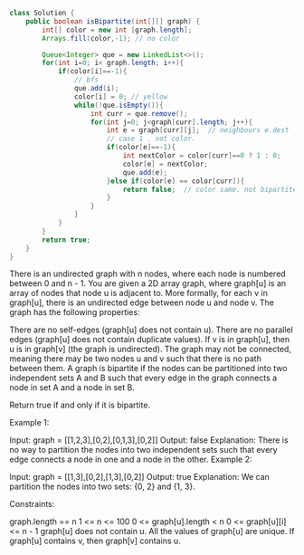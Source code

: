 ```java
class Solution {
    public boolean isBipartite(int[][] graph) {
        int[] color = new int [graph.length];
        Arrays.fill(color,-1); // no color

        Queue<Integer> que = new LinkedList<>();
        for(int i=0; i< graph.length; i++){
            if(color[i]==-1){
                // bfs
                que.add(i);
                color[i] = 0; // yellow
                while(!que.isEmpty()){
                    int curr = que.remove();
                    for(int j=0; j<graph[curr].length; j++){
                        int e = graph[curr][j];  // neighbours e.dest
                        // case 1 . not color.
                        if(color[e]==-1){
                            int nextColor = color[curr]==0 ? 1 : 0;
                            color[e] = nextColor;
                            que.add(e);
                        }else if(color[e] == color[curr]){
                            return false;  // color same. not bipartite
                        }
                    }
                }
            }
        }
        return true;
    }
}

```

There is an undirected graph with n nodes, where each node is numbered between 0 and n - 1. You are given a 2D array graph, where graph[u] is an array of nodes that node u is adjacent to. More formally, for each v in graph[u], there is an undirected edge between node u and node v. The graph has the following properties:

There are no self-edges (graph[u] does not contain u).
There are no parallel edges (graph[u] does not contain duplicate values).
If v is in graph[u], then u is in graph[v] (the graph is undirected).
The graph may not be connected, meaning there may be two nodes u and v such that there is no path between them.
A graph is bipartite if the nodes can be partitioned into two independent sets A and B such that every edge in the graph connects a node in set A and a node in set B.

Return true if and only if it is bipartite.

 

Example 1:


Input: graph = [[1,2,3],[0,2],[0,1,3],[0,2]]
Output: false
Explanation: There is no way to partition the nodes into two independent sets such that every edge connects a node in one and a node in the other.
Example 2:


Input: graph = [[1,3],[0,2],[1,3],[0,2]]
Output: true
Explanation: We can partition the nodes into two sets: {0, 2} and {1, 3}.
 

Constraints:

graph.length == n
1 <= n <= 100
0 <= graph[u].length < n
0 <= graph[u][i] <= n - 1
graph[u] does not contain u.
All the values of graph[u] are unique.
If graph[u] contains v, then graph[v] contains u.